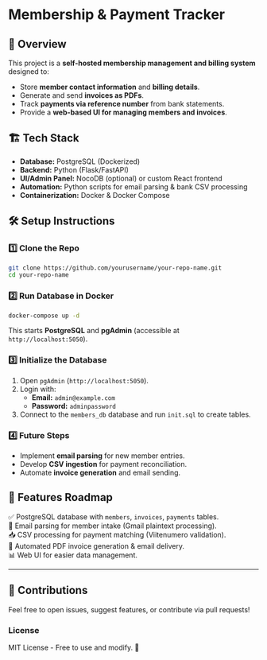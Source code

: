 # Membership & Payment Tracker

## 📌 Overview
This project is a **self-hosted membership management and billing system** designed to:
- Store **member contact information** and **billing details**.
- Generate and send **invoices as PDFs**.
- Track **payments via reference number** from bank statements.
- Provide a **web-based UI for managing members and invoices**.

## 🏗️ Tech Stack
- **Database:** PostgreSQL (Dockerized)
- **Backend:** Python (Flask/FastAPI)
- **UI/Admin Panel:** NocoDB (optional) or custom React frontend
- **Automation:** Python scripts for email parsing & bank CSV processing
- **Containerization:** Docker & Docker Compose

## 🛠️ Setup Instructions
### 1️⃣ Clone the Repo
```bash
git clone https://github.com/yourusername/your-repo-name.git
cd your-repo-name
```

### 2️⃣ Run Database in Docker
```bash
docker-compose up -d
```
This starts **PostgreSQL** and **pgAdmin** (accessible at `http://localhost:5050`).

### 3️⃣ Initialize the Database
1. Open `pgAdmin` (`http://localhost:5050`).
2. Login with:
   - **Email:** `admin@example.com`
   - **Password:** `adminpassword`
3. Connect to the `members_db` database and run `init.sql` to create tables.

### 4️⃣ Future Steps
- Implement **email parsing** for new member entries.
- Develop **CSV ingestion** for payment reconciliation.
- Automate **invoice generation** and email sending.

## 📌 Features Roadmap
✅ PostgreSQL database with `members`, `invoices`, `payments` tables.  
🔄 Email parsing for member intake (Gmail plaintext processing).  
📥 CSV processing for payment matching (Viitenumero validation).  
📧 Automated PDF invoice generation & email delivery.  
📊 Web UI for easier data management.  

---

## 🤝 Contributions
Feel free to open issues, suggest features, or contribute via pull requests!

### **License**
MIT License - Free to use and modify. 🚀

